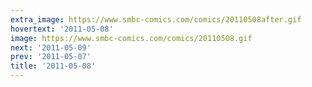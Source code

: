 ```yaml
---
extra_image: https://www.smbc-comics.com/comics/20110508after.gif
hovertext: '2011-05-08'
image: https://www.smbc-comics.com/comics/20110508.gif
next: '2011-05-09'
prev: '2011-05-07'
title: '2011-05-08'
---
```

